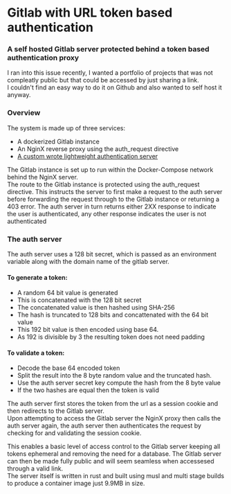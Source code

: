 # Gitlab with URL token based authentication
### A self hosted Gitlab server protected behind a token based authentication proxy

I ran into this issue recently, I wanted a portfolio of projects that was not compleatly public but that could be accessed by just sharing a link.  
I couldn't find an easy way to do it on Github and also wanted to self host it anyway.

### Overview
The system is made up of three services:
* A dockerized Gitlab instance
* An NginX reverse proxy using the auth_request directive
* [A custom wrote lightweight authentication server](https://github.com/nss0xvu1yqufia4p/authserver)

The Gitlab instance is set up to run within the Docker-Compose network behind the NginX server.  
The route to the Gitlab instance is protected using the auth_request directive. This instructs the server to first make a request to the auth server before forwarding the request through to the Gitlab instance or returning a 403 error. The auth server in turn returns either 2XX response to indicate the user is authenticated, any other response indicates the user is not authenticated

### The auth server
The auth server uses a 128 bit secret, which is passed as an environment variable along with the domain name of the gitlab server.  
#### To generate a token:
* A random 64 bit value is generated
* This is concatenated with the 128 bit secret
* The concatenated value is then hashed using SHA-256
* The hash is truncated to 128 bits and concattenated with the 64 bit value
* This 192 bit value is then encoded using base 64.
* As 192 is divisible by 3 the resulting token does not need padding

#### To validate a token:
* Decode the base 64 encoded token
* Split the result into the 8 byte random value and the truncated hash.
* Use the auth server secret key compute the hash from the 8 byte value
* If the two hashes are equal then the token is valid

The auth server first stores the token from the url as a session cookie and then redirects to the Gitlab server.  
Upon attempting to access the Gitlab server the NginX proxy then calls the auth server again, the auth server then authenticates the request by checking for and validating the session cookie.

This enables a basic level of access control to the Gitlab server keeping all tokens ephemeral and removing the need for a database.
The Gitlab server can then be made fully public and will seem seamless when accessesed through a valid link.  
The server itself is written in rust and built using musl and multi stage builds to produce a container image just 9.9MB in size.
